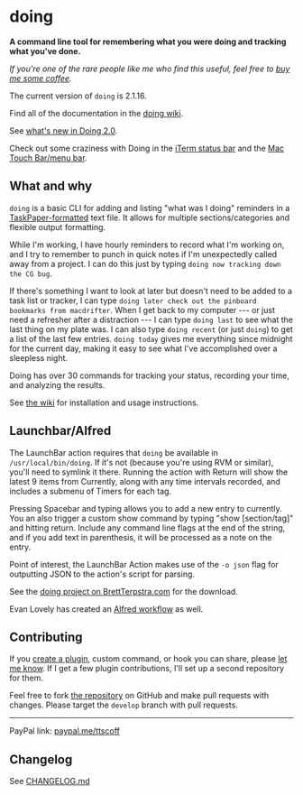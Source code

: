 # doing

**A command line tool for remembering what you were doing and tracking what
you've done.**

_If you're one of the rare people like me who find this useful, feel free to
[buy me some coffee][donate]._

<!--README-->

The current version of `doing` is <!--VER-->2.1.16<!--END VER-->.

Find all of the documentation in the [doing wiki][wiki].

See [what's new in Doing 2.0][doing 2].

Check out some craziness with Doing in the [iTerm status bar][status bar] and
the [Mac Touch Bar/menu bar][touch bar].

## What and why

`doing` is a basic CLI for adding and listing "what was I doing" reminders in a
[TaskPaper-formatted](https://www.taskpaper.com) text file. It allows for
multiple sections/categories and flexible output formatting.

While I'm working, I have hourly reminders to record what I'm working on, and I
try to remember to punch in quick notes if I'm unexpectedly called away from a
project. I can do this just by typing `doing now tracking down the CG bug`.

If there's something I want to look at later but doesn't need to be added to a
task list or tracker, I can type `doing later check out the pinboard bookmarks
from macdrifter`. When I get back to my computer --- or just need a refresher
after a distraction --- I can type `doing last` to see what the last thing on
my plate was. I can also type `doing recent` (or just `doing`) to get a list of
the last few entries. `doing today` gives me everything since midnight for the
current day, making it easy to see what I've accomplished over a sleepless
night.

Doing has over 30 commands for tracking your status, recording your time, and
analyzing the results.

See [the wiki][wiki] for installation and usage instructions.

## Launchbar/Alfred

The LaunchBar action requires that `doing` be available in
`/usr/local/bin/doing`. If it's not (because you're using RVM or similar),
you'll need to symlink it there. Running the action with Return will show the
latest 9 items from Currently, along with any time intervals recorded, and
includes a submenu of Timers for each tag.

Pressing Spacebar and typing allows you to add a new entry to currently. You an
also trigger a custom show command by typing "show [section/tag]" and hitting
return. Include any command line flags at the end of the string, and if you add
text in parenthesis, it will be processed as a note on the entry.

Point of interest, the LaunchBar Action makes use of the `-o json` flag for
outputting JSON to the action's script for parsing.

<!--GITHUB-->

See the [doing project on BrettTerpstra.com][bt doing] for the download.

<!--END GITHUB-->
<!--JEKYLL
{% download 117 %} 
-->

Evan Lovely has created an [Alfred workflow][] as well.

## Contributing

If you [create a plugin][], custom command, or hook you can share, please
[let me know][contact]. If I get a few plugin contributions, I'll set up a
second repository for them.

Feel free to fork [the repository][github] on GitHub and make pull requests
with changes. Please target the `develop` branch with pull requests.

[bt doing]: https://brettterpstra.com/projects/doing/
[donate]: http://brettterpstra.com/donate/
[github]: https://github.com/ttscoff/doing/
[wiki]: https://github.com/ttscoff/doing/wiki
[doing 2]: https://brettterpstra.com/2021/11/20/doing-2-dot-0/
[status bar]: https://brettterpstra.com/2021/10/15/see-what-youre-doing-in-the-iterm-status-bar/
[touch bar]: https://brettterpstra.com/2021/07/21/crazy-bettertouchtool-touch-bar-simulator/
[create a plugin]: https://github.com/ttscoff/doing/wiki/Creating-Plugins
[contact]: https://brettterpstra.com/contact/
[alfred workflow]: http://www.evanlovely.com/blog/technology/alfred-for-terpstras-doing/

<!--END README-->

---

PayPal link: [paypal.me/ttscoff](https://paypal.me/ttscoff)

## Changelog

See [CHANGELOG.md](https://github.com/ttscoff/doing/blob/master/CHANGELOG.md)
